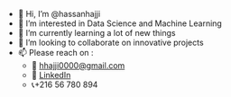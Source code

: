 - 👋 Hi, I’m @hassanhajji
- 👀 I’m interested in Data Science and Machine Learning 
- 🌱 I’m currently learning a lot of new things
- 💞️ I’m looking to collaborate on innovative projects
- 📫 Please reach on :
  - 📧 hhajji0000@gmail.com  
  - 🏢 [LinkedIn](https://www.linkedin.com/in/hassan-hajji-683393108/)
  - 📞+216 56 780 894

